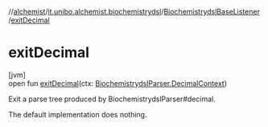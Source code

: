 //[alchemist](../../../index.md)/[it.unibo.alchemist.biochemistrydsl](../index.md)/[BiochemistrydslBaseListener](index.md)/[exitDecimal](exit-decimal.md)

# exitDecimal

[jvm]\
open fun [exitDecimal](exit-decimal.md)(ctx: [BiochemistrydslParser.DecimalContext](../-biochemistrydsl-parser/-decimal-context/index.md))

Exit a parse tree produced by BiochemistrydslParser#decimal. 

The default implementation does nothing.
